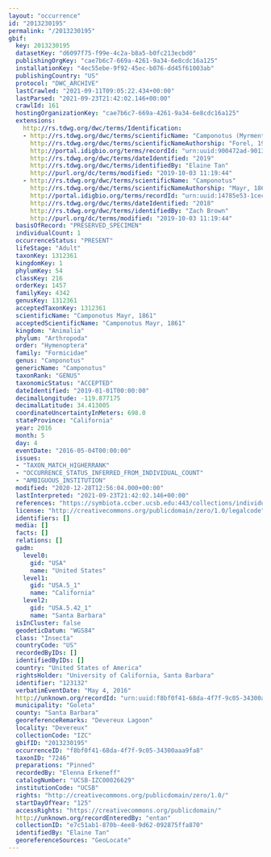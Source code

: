 ```yaml
---
layout: "occurrence"
id: "2013230195"
permalink: "/2013230195"
gbif:
  key: 2013230195
  datasetKey: "d6097f75-f99e-4c2a-b8a5-b0fc213ecbd0"
  publishingOrgKey: "cae7b6c7-669a-4261-9a34-6e8cdc16a125"
  installationKey: "4ec55ebe-9f92-45ec-b076-dd45f61003ab"
  publishingCountry: "US"
  protocol: "DWC_ARCHIVE"
  lastCrawled: "2021-09-11T09:05:22.434+00:00"
  lastParsed: "2021-09-23T21:42:02.146+00:00"
  crawlId: 161
  hostingOrganizationKey: "cae7b6c7-669a-4261-9a34-6e8cdc16a125"
  extensions:
    http://rs.tdwg.org/dwc/terms/Identification:
    - http://rs.tdwg.org/dwc/terms/scientificName: "Camponotus (Myrmentoma)"
      http://rs.tdwg.org/dwc/terms/scientificNameAuthorship: "Forel, 1912"
      http://portal.idigbio.org/terms/recordId: "urn:uuid:900472ad-9013-41a5-82c6-6e0bd61f804c"
      http://rs.tdwg.org/dwc/terms/dateIdentified: "2019"
      http://rs.tdwg.org/dwc/terms/identifiedBy: "Elaine Tan"
      http://purl.org/dc/terms/modified: "2019-10-03 11:19:44"
    - http://rs.tdwg.org/dwc/terms/scientificName: "Camponotus"
      http://rs.tdwg.org/dwc/terms/scientificNameAuthorship: "Mayr, 1861"
      http://portal.idigbio.org/terms/recordId: "urn:uuid:14785e53-1cec-4cf2-bfbb-5572b86d0101"
      http://rs.tdwg.org/dwc/terms/dateIdentified: "2018"
      http://rs.tdwg.org/dwc/terms/identifiedBy: "Zach Brown"
      http://purl.org/dc/terms/modified: "2019-10-03 11:19:44"
  basisOfRecord: "PRESERVED_SPECIMEN"
  individualCount: 1
  occurrenceStatus: "PRESENT"
  lifeStage: "Adult"
  taxonKey: 1312361
  kingdomKey: 1
  phylumKey: 54
  classKey: 216
  orderKey: 1457
  familyKey: 4342
  genusKey: 1312361
  acceptedTaxonKey: 1312361
  scientificName: "Camponotus Mayr, 1861"
  acceptedScientificName: "Camponotus Mayr, 1861"
  kingdom: "Animalia"
  phylum: "Arthropoda"
  order: "Hymenoptera"
  family: "Formicidae"
  genus: "Camponotus"
  genericName: "Camponotus"
  taxonRank: "GENUS"
  taxonomicStatus: "ACCEPTED"
  dateIdentified: "2019-01-01T00:00:00"
  decimalLongitude: -119.877175
  decimalLatitude: 34.413005
  coordinateUncertaintyInMeters: 698.0
  stateProvince: "California"
  year: 2016
  month: 5
  day: 4
  eventDate: "2016-05-04T00:00:00"
  issues:
  - "TAXON_MATCH_HIGHERRANK"
  - "OCCURRENCE_STATUS_INFERRED_FROM_INDIVIDUAL_COUNT"
  - "AMBIGUOUS_INSTITUTION"
  modified: "2020-12-28T12:56:04.000+00:00"
  lastInterpreted: "2021-09-23T21:42:02.146+00:00"
  references: "https://symbiota.ccber.ucsb.edu:443/collections/individual/index.php?occid=123132"
  license: "http://creativecommons.org/publicdomain/zero/1.0/legalcode"
  identifiers: []
  media: []
  facts: []
  relations: []
  gadm:
    level0:
      gid: "USA"
      name: "United States"
    level1:
      gid: "USA.5_1"
      name: "California"
    level2:
      gid: "USA.5.42_1"
      name: "Santa Barbara"
  isInCluster: false
  geodeticDatum: "WGS84"
  class: "Insecta"
  countryCode: "US"
  recordedByIDs: []
  identifiedByIDs: []
  country: "United States of America"
  rightsHolder: "University of California, Santa Barbara"
  identifier: "123132"
  verbatimEventDate: "May 4, 2016"
  http://unknown.org/recordId: "urn:uuid:f8bf0f41-68da-4f7f-9c05-34300aaa9fa8"
  municipality: "Goleta"
  county: "Santa Barbara"
  georeferenceRemarks: "Devereux Lagoon"
  locality: "Devereux"
  collectionCode: "IZC"
  gbifID: "2013230195"
  occurrenceID: "f8bf0f41-68da-4f7f-9c05-34300aaa9fa8"
  taxonID: "7246"
  preparations: "Pinned"
  recordedBy: "Elenna Erkeneff"
  catalogNumber: "UCSB-IZC00026629"
  institutionCode: "UCSB"
  rights: "http://creativecommons.org/publicdomain/zero/1.0/"
  startDayOfYear: "125"
  accessRights: "https://creativecommons.org/publicdomain/"
  http://unknown.org/recordEnteredBy: "entan"
  collectionID: "e7c51ab1-870b-4ee8-9d62-092875ffa870"
  identifiedBy: "Elaine Tan"
  georeferenceSources: "GeoLocate"
---
```

